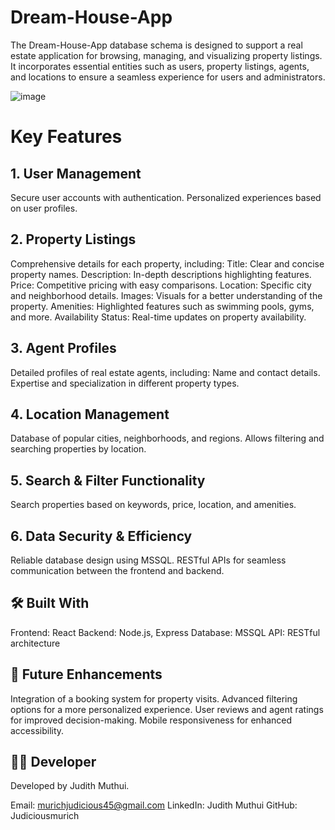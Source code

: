 # Dream-House-App
The Dream-House-App database schema is designed to support a real estate application for browsing, managing, and visualizing property listings. It incorporates essential entities such as users, property listings, agents, and locations to ensure a seamless experience for users and administrators.


![image](https://github.com/user-attachments/assets/afdc5ed2-2571-4f25-89e5-02adcdd31719)


# Key Features
## 1. User Management
Secure user accounts with authentication.
Personalized experiences based on user profiles.
## 2. Property Listings
Comprehensive details for each property, including:
Title: Clear and concise property names.
Description: In-depth descriptions highlighting features.
Price: Competitive pricing with easy comparisons.
Location: Specific city and neighborhood details.
Images: Visuals for a better understanding of the property.
Amenities: Highlighted features such as swimming pools, gyms, and more.
Availability Status: Real-time updates on property availability.
## 3. Agent Profiles
Detailed profiles of real estate agents, including:
Name and contact details.
Expertise and specialization in different property types.
## 4. Location Management
Database of popular cities, neighborhoods, and regions.
Allows filtering and searching properties by location.
## 5. Search & Filter Functionality
Search properties based on keywords, price, location, and amenities.
## 6. Data Security & Efficiency
Reliable database design using MSSQL.
RESTful APIs for seamless communication between the frontend and backend.
## 🛠️ Built With
Frontend: React
Backend: Node.js, Express
Database: MSSQL
API: RESTful architecture
## 🚀 Future Enhancements
Integration of a booking system for property visits.
Advanced filtering options for a more personalized experience.
User reviews and agent ratings for improved decision-making.
Mobile responsiveness for enhanced accessibility.
## 👩‍💻 Developer
Developed by Judith Muthui.

Email: murichjudicious45@gmail.com
LinkedIn: Judith Muthui
GitHub: Judiciousmurich
